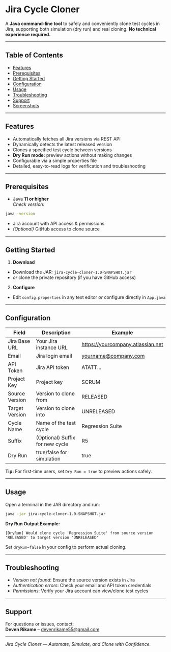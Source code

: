 # Jira Cycle Cloner

A **Java command-line tool** to safely and conveniently clone test cycles in Jira, supporting both simulation (dry run) and real cloning. **No technical experience required.**

---

## Table of Contents

- [Features](#features)
- [Prerequisites](#prerequisites)
- [Getting Started](#getting-started)
- [Configuration](#configuration)
- [Usage](#usage)
- [Troubleshooting](#troubleshooting)
- [Support](#support)
- [Screenshots](#screenshots)

---

## Features

- Automatically fetches all Jira versions via REST API
- Dynamically detects the latest released version
- Clones a specified test cycle between versions
- **Dry Run mode:** preview actions without making changes
- Configurable via a simple properties file
- Detailed, easy-to-read logs for verification and troubleshooting

---

## Prerequisites

- Java **11 or higher**  
  _Check version:_

```bash
java -version
```

- Jira account with API access & permissions
- _(Optional)_ GitHub access to clone source

---

## Getting Started

1. **Download**
  - Download the JAR: `jira-cycle-cloner-1.0-SNAPSHOT.jar`
  - _or_ clone the private repository (if you have GitHub access)
2. **Configure**
  - Edit `config.properties` in any text editor _or_ configure directly in `App.java`

---

## Configuration

| Field           | Description                     | Example                             |
|-----------------|---------------------------------|-------------------------------------|
| Jira Base URL   | Your Jira instance URL          | https://yourcompany.atlassian.net   |
| Email           | Jira login email                | yourname@company.com                |
| API Token       | Jira API token                  | ATATT...                            |
| Project Key     | Project key                     | SCRUM                               |
| Source Version  | Version to clone from           | RELEASED                            |
| Target Version  | Version to clone into           | UNRELEASED                          |
| Cycle Name      | Name of the test cycle          | Regression Suite                    |
| Suffix          | (Optional) Suffix for new cycle | R5                                  |
| Dry Run         | true/false for simulation       | true                                |

**Tip:** For first-time users, set `Dry Run = true` to preview actions safely.

---

## Usage

Open a terminal in the JAR directory and run:

```bash
java -jar jira-cycle-cloner-1.0-SNAPSHOT.jar
```

**Dry Run Output Example:**
```
[DryRun] Would clone cycle 'Regression Suite' from source version 'RELEASED' to target version 'UNRELEASED'
```


Set `dryRun=false` in your config to perform actual cloning.

---

## Troubleshooting

- _Version not found_: Ensure the source version exists in Jira
- _Authentication errors_: Check your email and API token credentials
- _Permissions_: Verify your Jira account can view/clone test cycles

---

## Support

For questions or issues, contact:  
**Deven Rikame** – [devenrikame55@gmail.com](mailto:devenrikame55@gmail.com)

---

_Jira Cycle Cloner — Automate, Simulate, and Clone with Confidence._
